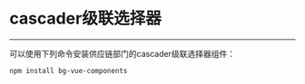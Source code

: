 # cascader级联选择器
---
可以使用下列命令安装供应链部门的cascader级联选择器组件：
``` bash
npm install bg-vue-components
```
<Common-Democode title="基本用法" description="cascader级联选择器组件">
  <cascader-cascader></cascader-cascader>
  <highlight-code slot="codeText" lang="vue">
    <template>
        <section>
            <div>
                在element的cascader基础上增加了常用选择的功能。 依赖element的cascader
            </div>
            <bg-cascader
            ref="cascader"
            :options="options"
            v-model="value"
            :memoryName="'bg-cascader'"
            :request-time="requestTime"
            ></bg-cascader>
            <el-button type="primary" size="mini" @click="requestTime ++">触发保存常用</el-button>
            <el-button type="primary" size="mini" @click="consoleValue">打印value</el-button>
            <el-button type="primary" size="mini" @click="consoleOptions">打印options</el-button>
        </section>
    </template>
    <script>
        const options = [
            {
                createUserId: '',
                modifyDate: '1563535608000',
                hasChildren: true,
                modifyUserId: '',
                remark: '',
                problemName: '售前咨询',
                modifyTimeStamp: '1563536126000',
                mailProblemLabelId: '0b002d26-a9d5-11e9-8dd7-b083feeab00d',
                dataTreeParentId: '',
                parentId: '',
                sortNumer: 1,
                dataTreePrimaryId: '0b002d26-a9d5-11e9-8dd7-b083feeab00d',
                mailAccountTypeId: 2,
                isDeleted: false,
                mailAftersaleIds: '',
                children: [
                    {
                        createUserId: '',
                        modifyDate: '1563536110000',
                        hasChildren: false,
                        modifyUserId: '',
                        remark: '',
                        problemName: '不能保存地址',
                        modifyTimeStamp: '1563536110000',
                        mailProblemLabelId: '3625e783-a9d6-11e9-8dd7-b083feeab00d',
                        dataTreeParentId: '0b002d26-a9d5-11e9-8dd7-b083feeab00d',
                        parentId: '0b002d26-a9d5-11e9-8dd7-b083feeab00d',
                        sortNumer: 1,
                        dataTreePrimaryId: '3625e783-a9d6-11e9-8dd7-b083feeab00d',
                        mailAccountTypeId: 2,
                        isDeleted: false,
                        mailAftersaleIds: '',
                        children: [],
                        deleteUserId: '',
                        treePath: '',
                        createDate: '1563536110000',
                        deleteDate: '-2208988800000'
                    }
                ],
                deleteUserId: '',
                treePath: '',
                createDate: '1563535608000',
                deleteDate: '-2208988800000'
            },
        ]
        export default {
            data() {
                return {
                    value: [],
                    options,
                    requestTime: 0
                }
            },
            methods: {
                consoleValue() {
                    console.log(this.value)
                },
                consoleOptions() {
                    const value = this.$refs['cascader'].optionsWithUsually;
                    console.log(value);
                }
            }
        }
    </script>
  </highlight-code>
</Common-Democode>
